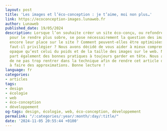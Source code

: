 ```yaml
---
layout: post
title: 'Les images et l’éco-conception : je t’aime, moi non plus…'
link: https://ecoconception-images.lunaweb.fr
author: Lunaweb
published_date: 19/05/2024
description: Lorsque l’on souhaite créer un site éco-conçu, ou refondre l’existant
  pour le rendre plus sobre, se pose nécessairement la question des images. Ont-elles
  encore leur place sur le site ? Comment peuvent-elles être optimisées ? Quel format
  faut-il privilégier ? Nous avons décidé de vous aider à mieux comprendre le sujet
  opaque qu’est celui du poids et de la taille des images sur le web. Nous vous ferons
  part également des bonnes pratiques à toujours garder en tête. Nous avons essayé
  de ne pas trop rentrer dans la technique afin de rendre cet article digeste quitte
  à faire des approximations. Bonne lecture !
language: fr
categories:
- articles
tags:
- design
- écologie
- web
- éco-conception
- développement
og-tags: design, écologie, web, éco-conception, développement
permalink: "/:categories/:year/:month/:day/:title/"
date: '2024-11-05 20:55:44 +0100'
---
```

